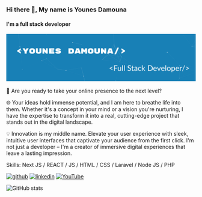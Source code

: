 ### Hi there 👋, My name is Younes Damouna
#### I'm a full stack developer 
![I'm a full stack developer ](https://raw.githubusercontent.com/younes-damouna/younes-damouna/main/github-banner.png)

🚀 Are you ready to take your online presence to the next level?

🌐 Your ideas hold immense potential, and I am here to breathe life into them. Whether it's a concept in your mind or a vision you're nurturing, I have the expertise to transform it into a real, cutting-edge project that stands out in the digital landscape.

💡 Innovation is my middle name. Elevate your user experience with sleek, intuitive user interfaces that captivate your audience from the first click. I'm not just a developer – I'm a creator of immersive digital experiences that leave a lasting impression.

Skills: Next JS / REACT / JS / HTML / CSS / Laravel / Node JS / PHP

<!--- 🔭 I’m currently working on this page. !--> 


[<img src='https://cdn.jsdelivr.net/npm/simple-icons@3.0.1/icons/github.svg' alt='github' height='40'>](https://github.com/younes-damouna)  [<img src='https://cdn.jsdelivr.net/npm/simple-icons@3.0.1/icons/linkedin.svg' alt='linkedin' height='40'>](https://www.linkedin.com/in/younes-damouna/)  [<img src='https://cdn.jsdelivr.net/npm/simple-icons@3.0.1/icons/youtube.svg' alt='YouTube' height='40'>](https://www.youtube.com/@younesdamouna5503)  

![GitHub stats](https://github-readme-stats.vercel.app/api?username=younes-damouna&show_icons=true)  


<!--
**younes-damouna/younes-damouna** is a ✨ _special_ ✨ repository because its `README.md` (this file) appears on your GitHub profile.

Here are some ideas to get you started:

- 🔭 I’m currently working on ...
- 🌱 I’m currently learning ...
- 👯 I’m looking to collaborate on ...
- 🤔 I’m looking for help with ...
- 💬 Ask me about ...
- 📫 How to reach me: ...
- 😄 Pronouns: ...
- ⚡ Fun fact: ...
-->
